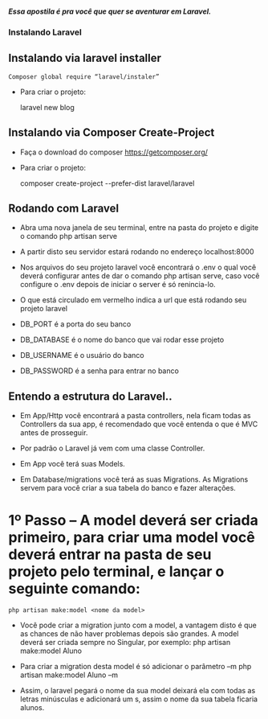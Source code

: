 ##### Essa apostila é pra você que quer se aventurar em Laravel.

### Instalando Laravel 

## Instalando via laravel installer
	Composer global require “laravel/instaler”

* Para criar o projeto: 

	laravel new blog

## Instalando via Composer Create-Project

* Faça o download do composer https://getcomposer.org/

* Para criar o projeto:

	composer create-project --prefer-dist laravel/laravel <nome do projeto>

## Rodando com Laravel 

* Abra uma nova janela de seu terminal, entre na pasta do projeto e digite o comando
	php artisan serve
* A partir disto seu servidor estará rodando no endereço localhost:8000

* Nos arquivos do seu projeto laravel você encontrará o .env o qual você deverá configurar antes de dar o comando php artisan serve, caso você configure o .env depois de iniciar o server é só renincia-lo.

* O que está circulado em vermelho indica a url que está rodando seu projeto laravel
* DB_PORT é a porta do seu banco
* DB_DATABASE é o nome do banco que vai rodar esse projeto
* DB_USERNAME é o usuário do banco
* DB_PASSWORD é a senha para entrar no banco

## Entendo a estrutura do Laravel..
* Em App/Http você encontrará a pasta controllers, nela ficam todas as Controllers da sua app, é recomendado que você entenda o que é MVC antes de prosseguir.
* Por padrão o Laravel já vem com uma classe Controller.

* Em App você terá suas Models.

* Em Database/migrations você terá as suas Migrations. As Migrations servem para você criar a sua tabela do banco e fazer alterações. 

# 1º Passo – A model deverá ser criada primeiro, para criar uma model você deverá entrar na pasta de seu projeto pelo terminal, e lançar o seguinte comando: 
	php artisan make:model <nome da model> 
* Você pode criar a migration junto com a model, a vantagem disto é que as chances de não haver problemas depois são grandes. A model deverá ser criada sempre no Singular, por exemplo: 
	php artisan make:model Aluno

* Para criar a migration desta model é só adicionar o parâmetro –m
	php artisan make:model Aluno –m
* Assim, o laravel pegará o nome da sua model deixará ela com todas as letras minúsculas e adicionará um s, assim o nome da sua tabela ficaria alunos.

